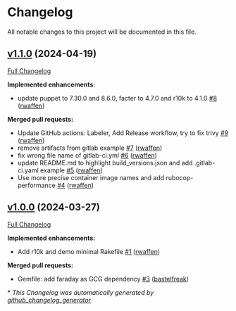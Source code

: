 # Changelog

All notable changes to this project will be documented in this file.

## [v1.1.0](https://github.com/voxpupuli/container-voxbox/tree/v1.1.0) (2024-04-19)

[Full Changelog](https://github.com/voxpupuli/container-voxbox/compare/v1.0.0...v1.1.0)

**Implemented enhancements:**

- update puppet to 7.30.0 and 8.6.0, facter to 4.7.0 and r10k to 4.1.0 [\#8](https://github.com/voxpupuli/container-voxbox/pull/8) ([rwaffen](https://github.com/rwaffen))

**Merged pull requests:**

- Update GitHub actions: Labeler, Add Release workflow, try to fix trivy [\#9](https://github.com/voxpupuli/container-voxbox/pull/9) ([rwaffen](https://github.com/rwaffen))
- remove artifacts from gitlab example [\#7](https://github.com/voxpupuli/container-voxbox/pull/7) ([rwaffen](https://github.com/rwaffen))
- fix wrong file name of gitlab-ci.yml [\#6](https://github.com/voxpupuli/container-voxbox/pull/6) ([rwaffen](https://github.com/rwaffen))
- update README.md to highlight build\_versions.json and add .gitlab-ci.yaml example [\#5](https://github.com/voxpupuli/container-voxbox/pull/5) ([rwaffen](https://github.com/rwaffen))
- Use more precise container image names and add rubocop-performance [\#4](https://github.com/voxpupuli/container-voxbox/pull/4) ([rwaffen](https://github.com/rwaffen))

## [v1.0.0](https://github.com/voxpupuli/container-voxbox/tree/v1.0.0) (2024-03-27)

[Full Changelog](https://github.com/voxpupuli/container-voxbox/compare/ac1461e6cb5c9f365632f39b551bfd510aeea1ba...v1.0.0)

**Implemented enhancements:**

- Add r10k and demo minimal Rakefile [\#1](https://github.com/voxpupuli/container-voxbox/pull/1) ([rwaffen](https://github.com/rwaffen))

**Merged pull requests:**

- Gemfile: add faraday as GCG dependency [\#3](https://github.com/voxpupuli/container-voxbox/pull/3) ([bastelfreak](https://github.com/bastelfreak))



\* *This Changelog was automatically generated by [github_changelog_generator](https://github.com/github-changelog-generator/github-changelog-generator)*
